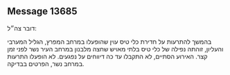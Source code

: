 ## Message 13685

דובר צה״ל:

בהמשך להתרעות על חדירת כלי טיס עוין שהופעלו במרחב המפרץ, הגליל המערבי והעליון, זוהתה נפילה של כלי טיס בלתי מאויש שחצה מלבנון במרחב העיר נשר לפני זמן קצר. האירוע הסתיים, לא התקבלו עד כה דיווחים על נפגעים.
לא הופעלו התרעות במרחב נשר, הפרטים בבדיקה.

